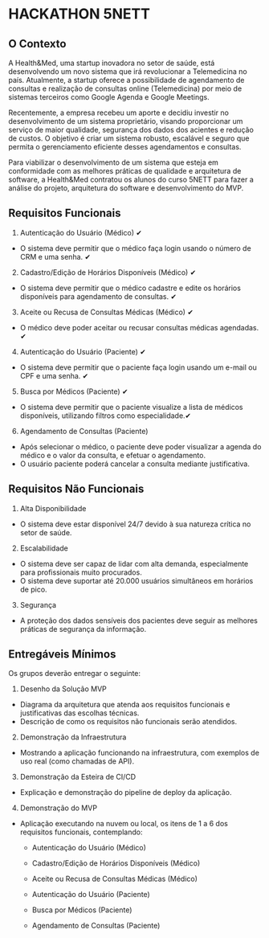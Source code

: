 # HACKATHON 5NETT

## O Contexto
A Health&Med, uma startup inovadora no setor de saúde, está desenvolvendo um novo sistema que irá revolucionar a Telemedicina no país. Atualmente, a startup oferece a possibilidade de agendamento de consultas e realização de consultas online (Telemedicina) por meio de sistemas terceiros como Google Agenda e Google Meetings.

Recentemente, a empresa recebeu um aporte e decidiu investir no desenvolvimento de um sistema proprietário, visando proporcionar um serviço de maior qualidade, segurança dos dados dos acientes e redução de custos. O objetivo é criar um sistema robusto, escalável e seguro que permita o gerenciamento eficiente desses agendamentos e consultas.
 
Para viabilizar o desenvolvimento de um sistema que esteja em conformidade com as melhores práticas de qualidade e arquitetura de software, a Health&Med contratou os alunos do curso 5NETT para fazer a análise do projeto, arquitetura do software e desenvolvimento do MVP.


## Requisitos Funcionais
1. Autenticação do Usuário (Médico) ✔
 - O sistema deve permitir que o médico faça login usando o número de CRM e uma senha. ✔

2. Cadastro/Edição de Horários Disponíveis (Médico) ✔
 - O sistema deve permitir que o médico cadastre e edite os horários disponíveis para agendamento de consultas. ✔

3. Aceite ou Recusa de Consultas Médicas (Médico) ✔
 - O médico deve poder aceitar ou recusar consultas médicas agendadas. ✔

4. Autenticação do Usuário (Paciente) ✔
 - O sistema deve permitir que o paciente faça login usando um e-mail ou CPF e uma senha. ✔

5. Busca por Médicos (Paciente) ✔
 - O sistema deve permitir que o paciente visualize a lista de médicos disponíveis, utilizando filtros como especialidade.✔

6. Agendamento de Consultas (Paciente)
 - Após selecionar o médico, o paciente deve poder visualizar a agenda do médico e o valor da consulta, e efetuar o agendamento.
 - O usuário paciente poderá cancelar a consulta mediante justificativa.



## Requisitos Não Funcionais

1. Alta Disponibilidade
- O sistema deve estar disponível 24/7 devido à sua natureza crítica no setor de saúde.

2. Escalabilidade
- O sistema deve ser capaz de lidar com alta demanda, especialmente para profissionais muito procurados.
- O sistema deve suportar até 20.000 usuários simultâneos em horários de pico.

3. Segurança
- A proteção dos dados sensíveis dos pacientes deve seguir as melhores práticas de segurança da informação.


## Entregáveis Mínimos

Os grupos deverão entregar o seguinte:

1. Desenho da Solução MVP
- Diagrama da arquitetura que atenda aos requisitos funcionais e justificativas das escolhas técnicas.
- Descrição de como os requisitos não funcionais serão atendidos.

2. Demonstração da Infraestrutura
- Mostrando a aplicação funcionando na infraestrutura, com exemplos de uso real (como chamadas de API).

3. Demonstração da Esteira de CI/CD
- Explicação e demonstração do pipeline de deploy da aplicação.

4. Demonstração do MVP
- Aplicação executando na nuvem ou local, os itens de 1 a 6 dos requisitos funcionais, contemplando:

  - Autenticação do Usuário (Médico)
  
  - Cadastro/Edição de Horários Disponíveis (Médico)
 
  - Aceite ou Recusa de Consultas Médicas (Médico)
 
  - Autenticação do Usuário (Paciente)
 
  - Busca por Médicos (Paciente)
 
  - Agendamento de Consultas (Paciente)
